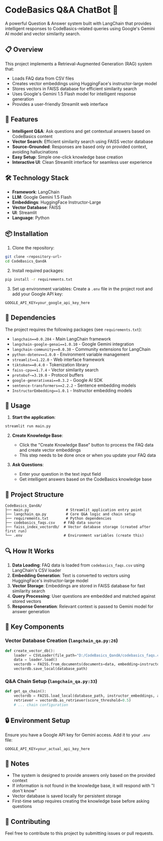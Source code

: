 # CodeBasics Q&A ChatBot 🤖

A powerful Question & Answer system built with LangChain that provides intelligent responses to CodeBasics-related queries using Google's Gemini AI model and vector similarity search.

## 📋 Overview

This project implements a Retrieval-Augmented Generation (RAG) system that:
- Loads FAQ data from CSV files
- Creates vector embeddings using HuggingFace's instructor-large model
- Stores vectors in FAISS database for efficient similarity search
- Uses Google's Gemini 1.5 Flash model for intelligent response generation
- Provides a user-friendly Streamlit web interface

## 🚀 Features

- **Intelligent Q&A**: Ask questions and get contextual answers based on CodeBasics content
- **Vector Search**: Efficient similarity search using FAISS vector database
- **Source-Grounded**: Responses are based only on provided context, avoiding hallucinations
- **Easy Setup**: Simple one-click knowledge base creation
- **Interactive UI**: Clean Streamlit interface for seamless user experience

## 🛠️ Technology Stack

- **Framework**: LangChain
- **LLM**: Google Gemini 1.5 Flash
- **Embeddings**: HuggingFace Instructor-Large
- **Vector Database**: FAISS
- **UI**: Streamlit
- **Language**: Python

## 📦 Installation

1. Clone the repository:
```bash
git clone <repository-url>
cd CodeBasics_QandA
```

2. Install required packages:
```bash
pip install -r requirements.txt
```

3. Set up environment variables:
Create a `.env` file in the project root and add your Google API key:
```env
GOOGLE_API_KEY=your_google_api_key_here
```

## 🔧 Dependencies

The project requires the following packages (see `requirements.txt`):

- `langchain==0.0.284` - Main LangChain framework
- `langchain-google-genai==1.0.10` - Google Gemini integration
- `langchain-community==0.0.38` - Community extensions for LangChain
- `python-dotenv==1.0.0` - Environment variable management
- `streamlit==1.22.0` - Web interface framework
- `tiktoken==0.4.0` - Tokenization library
- `faiss-cpu==1.7.4` - Vector similarity search
- `protobuf~=3.19.0` - Protocol buffers
- `google-generativeai==0.3.2` - Google AI SDK
- `sentence-transformers==2.2.2` - Sentence embedding models
- `InstructorEmbedding==1.0.1` - Instructor embedding models

## 🚀 Usage

1. **Start the application**:
```bash
streamlit run main.py
```

2. **Create Knowledge Base**:
   - Click the "Create Knowledge Base" button to process the FAQ data and create vector embeddings
   - This step needs to be done once or when you update your FAQ data

3. **Ask Questions**:
   - Enter your question in the text input field
   - Get intelligent answers based on the CodeBasics knowledge base

## 📁 Project Structure

```
CodeBasics_QandA/
├── main.py                 # Streamlit application entry point
├── langchain_qa.py         # Core Q&A logic and chain setup
├── requirements.txt        # Python dependencies
├── codebasics_faqs.csv    # FAQ data source
├── faiss_index_vectordb/  # Vector database storage (created after first run)
└── .env                   # Environment variables (create this)
```

## 🔍 How It Works

1. **Data Loading**: FAQ data is loaded from `codebasics_faqs.csv` using LangChain's CSV loader
2. **Embedding Generation**: Text is converted to vectors using HuggingFace's instructor-large model
3. **Vector Storage**: Embeddings are stored in FAISS database for fast similarity search
4. **Query Processing**: User questions are embedded and matched against stored vectors
5. **Response Generation**: Relevant context is passed to Gemini model for answer generation

## 🎯 Key Components

### Vector Database Creation (`langchain_qa.py:26`)
```python
def create_vector_db():
    loader = CSVLoader(file_path="D:/CodeBasics_QandA/codebasics_faqs.csv", source_column='prompt')
    data = loader.load()
    vectordb = FAISS.from_documents(documents=data, embedding=instructor_embeddings)
    vectordb.save_local(database_path)
```

### Q&A Chain Setup (`langchain_qa.py:33`)
```python
def get_qa_chain():
    vectordb = FAISS.load_local(database_path, instructor_embeddings, allow_dangerous_deserialization=True)
    retriever = vectordb.as_retriever(score_threshold=0.5)
    # ... chain configuration
```

## 🔒 Environment Setup

Ensure you have a Google API key for Gemini access. Add it to your `.env` file:

```env
GOOGLE_API_KEY=your_actual_api_key_here
```

## 📝 Notes

- The system is designed to provide answers only based on the provided context
- If information is not found in the knowledge base, it will respond with "I don't know"
- Vector database is saved locally for persistent storage
- First-time setup requires creating the knowledge base before asking questions

## 🤝 Contributing

Feel free to contribute to this project by submitting issues or pull requests.

